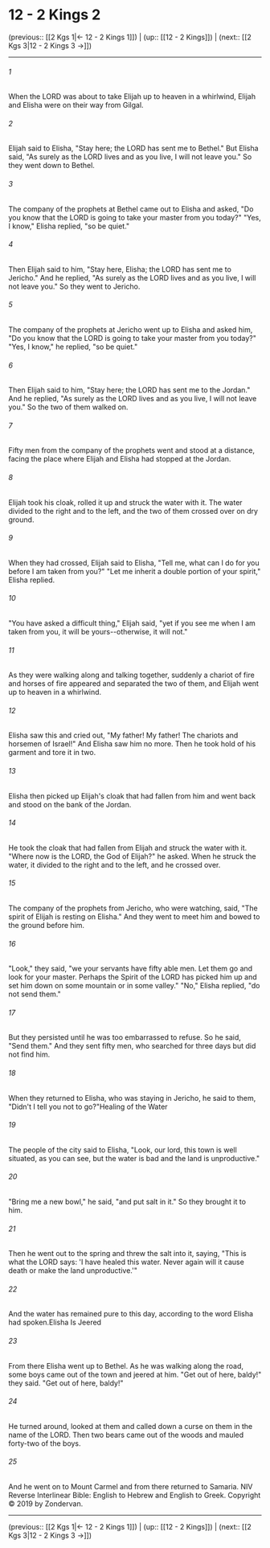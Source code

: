# 12 - 2 Kings 2

(previous:: [[2 Kgs 1|← 12 - 2 Kings 1]]) | (up:: [[12 - 2 Kings]]) | (next:: [[2 Kgs 3|12 - 2 Kings 3 →]])

***


###### 1 
When the LORD was about to take Elijah up to heaven in a whirlwind, Elijah and Elisha were on their way from Gilgal. 

###### 2 
Elijah said to Elisha, "Stay here; the LORD has sent me to Bethel." But Elisha said, "As surely as the LORD lives and as you live, I will not leave you." So they went down to Bethel. 

###### 3 
The company of the prophets at Bethel came out to Elisha and asked, "Do you know that the LORD is going to take your master from you today?" "Yes, I know," Elisha replied, "so be quiet." 

###### 4 
Then Elijah said to him, "Stay here, Elisha; the LORD has sent me to Jericho." And he replied, "As surely as the LORD lives and as you live, I will not leave you." So they went to Jericho. 

###### 5 
The company of the prophets at Jericho went up to Elisha and asked him, "Do you know that the LORD is going to take your master from you today?" "Yes, I know," he replied, "so be quiet." 

###### 6 
Then Elijah said to him, "Stay here; the LORD has sent me to the Jordan." And he replied, "As surely as the LORD lives and as you live, I will not leave you." So the two of them walked on. 

###### 7 
Fifty men from the company of the prophets went and stood at a distance, facing the place where Elijah and Elisha had stopped at the Jordan. 

###### 8 
Elijah took his cloak, rolled it up and struck the water with it. The water divided to the right and to the left, and the two of them crossed over on dry ground. 

###### 9 
When they had crossed, Elijah said to Elisha, "Tell me, what can I do for you before I am taken from you?" "Let me inherit a double portion of your spirit," Elisha replied. 

###### 10 
"You have asked a difficult thing," Elijah said, "yet if you see me when I am taken from you, it will be yours--otherwise, it will not." 

###### 11 
As they were walking along and talking together, suddenly a chariot of fire and horses of fire appeared and separated the two of them, and Elijah went up to heaven in a whirlwind. 

###### 12 
Elisha saw this and cried out, "My father! My father! The chariots and horsemen of Israel!" And Elisha saw him no more. Then he took hold of his garment and tore it in two. 

###### 13 
Elisha then picked up Elijah's cloak that had fallen from him and went back and stood on the bank of the Jordan. 

###### 14 
He took the cloak that had fallen from Elijah and struck the water with it. "Where now is the LORD, the God of Elijah?" he asked. When he struck the water, it divided to the right and to the left, and he crossed over. 

###### 15 
The company of the prophets from Jericho, who were watching, said, "The spirit of Elijah is resting on Elisha." And they went to meet him and bowed to the ground before him. 

###### 16 
"Look," they said, "we your servants have fifty able men. Let them go and look for your master. Perhaps the Spirit of the LORD has picked him up and set him down on some mountain or in some valley." "No," Elisha replied, "do not send them." 

###### 17 
But they persisted until he was too embarrassed to refuse. So he said, "Send them." And they sent fifty men, who searched for three days but did not find him. 

###### 18 
When they returned to Elisha, who was staying in Jericho, he said to them, "Didn't I tell you not to go?"Healing of the Water 

###### 19 
The people of the city said to Elisha, "Look, our lord, this town is well situated, as you can see, but the water is bad and the land is unproductive." 

###### 20 
"Bring me a new bowl," he said, "and put salt in it." So they brought it to him. 

###### 21 
Then he went out to the spring and threw the salt into it, saying, "This is what the LORD says: 'I have healed this water. Never again will it cause death or make the land unproductive.'" 

###### 22 
And the water has remained pure to this day, according to the word Elisha had spoken.Elisha Is Jeered 

###### 23 
From there Elisha went up to Bethel. As he was walking along the road, some boys came out of the town and jeered at him. "Get out of here, baldy!" they said. "Get out of here, baldy!" 

###### 24 
He turned around, looked at them and called down a curse on them in the name of the LORD. Then two bears came out of the woods and mauled forty-two of the boys. 

###### 25 
And he went on to Mount Carmel and from there returned to Samaria. NIV Reverse Interlinear Bible: English to Hebrew and English to Greek. Copyright © 2019 by Zondervan.

***

(previous:: [[2 Kgs 1|← 12 - 2 Kings 1]]) | (up:: [[12 - 2 Kings]]) | (next:: [[2 Kgs 3|12 - 2 Kings 3 →]])
